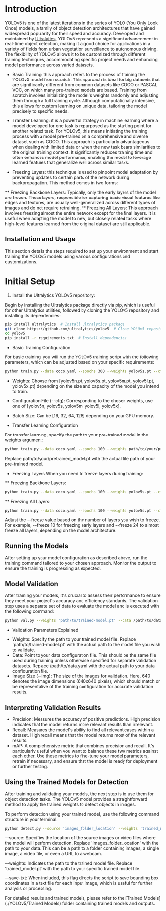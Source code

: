 # Introduction

YOLOv5 is one of the latest iterations in the series of YOLO (You Only Look Once) models, a family of object detection architectures that have gained widespread popularity for their speed and accuracy. Developed and maintained by [Ultralytics](https://github.com/ultralytics/yolov5), YOLOv5 represents a significant advancement in real-time object detection, making it a good choice for applications in a variety of fields from urban vegetation surveillance to autonomous driving. The flexibility of YOLOv5 allows it to be customized through different training techniques, accommodating specific project needs and enhancing model performance across varied datasets.

- Basic Training: this approach refers to the process of training the YOLOv5 model from scratch. This approach is ideal for big datasets that are significantly different from common datasets like COCO or PASCAL VOC, on which many pre-trained models are based. Training from scratch involves initializing the model's weights randomly and adjusting them through a full training cycle. Although computationally intensive, this allows for custom learning on unique data, tailoring the model precisely to specific needs.

- Transfer Learning: it is a powerful strategy in machine learning where a model developed for one task is repurposed as the starting point for another related task. For YOLOv5, this means initiating the training process with a model pre-trained on a comprehensive and diverse dataset such as COCO. This approach is particularly advantageous when dealing with limited data or when the new task bears similarities to the original training context. It significantly reduces training time and often enhances model performance, enabling the model to leverage learned features that generalize well across similar tasks.

- Freezing Layers: this technique is used to pinpoint model adaptation by preventing updates to certain parts of the network during backpropagation. This method comes in two forms:

** Freezing Backbone Layers: Typically, only the early layers of the model are frozen. These layers, responsible for capturing basic visual features like edges and textures, are usually well-generalized across different types of images and do not require retraining.
** Freezing All Layers: This approach involves freezing almost the entire network except for the final layers. It is useful when adapting the model to new, but closely related tasks where high-level features learned from the original dataset are still applicable.

## Installation and Usage

This section details the steps required to set up your environment and start training the YOLOv5 models using various configurations and customizations.

# Initial Setup

1. Install the Ultralytics YOLOv5 repository:

Begin by installing the Ultralytics package directly via pip, which is useful for other Ultralytics utilities, followed by cloning the YOLOv5 repository and installing its dependencies:

```bash
pip install ultralytics  # Install Ultralytics package
git clone https://github.com/ultralytics/yolov5  # Clone YOLOv5 repository
cd yolov5
pip install -r requirements.txt  # Install dependencies
```

* Basic Training Configuration

For basic training, you will run the YOLOv5 training script with the following parameters, which can be adjusted based on your specific requirements:

```bash
python train.py --data coco.yaml --epochs 300 --weights yolov5s.pt --cfg yolov5n.yaml --batch-size 128
```

- Weights: Choose from [yolov5n.pt, yolov5s.pt, yolov5m.pt, yolov5l.pt, yolov5x.pt] depending on the size and capacity of the model you intend to train.

- Configuration File (--cfg): Corresponding to the chosen weights, use one of [yolov5n, yolov5s, yolov5m, yolov5l, yolov5x].

- Batch Size: Can be [16, 32, 64, 128] depending on your GPU memory.

* Transfer Learning Configuration

For transfer learning, specify the path to your pre-trained model in the weights argument:

```bash
python train.py --data coco.yaml --epochs 100 --weights path/to/your/pretrained_model.pt --cfg yolov5s.yaml --batch-size 32
```

Replace path/to/your/pretrained_model.pt with the actual file path of your pre-trained model.

* Freezing Layers
When you need to freeze layers during training:

** Freezing Backbone Layers:

```bash
python train.py --data coco.yaml --epochs 100 --weights yolov5s.pt --cfg yolov5s.yaml --batch-size 32 --freeze 10
```
** Freezing All Layers:

```bash
python train.py --data coco.yaml --epochs 100 --weights yolov5s.pt --cfg yolov5s.yaml --batch-size 32 --freeze 24"
```

Adjust the --freeze value based on the number of layers you wish to freeze. For example, --freeze 10 for freezing early layers and --freeze 24 to almost freeze all layers, depending on the model architecture.

## Running the Models

After setting up your model configuration as described above, run the training command tailored to your chosen approach. Monitor the output to ensure the training is progressing as expected.

## Model Validation

After training your models, it's crucial to assess their performance to ensure they meet your project's accuracy and efficiency standards. The validation step uses a separate set of data to evaluate the model and is executed with the following command:

```bash
python val.py --weights 'path/to/trained-model.pt' --data /path/to/data.yaml --img 640"
```

* Validation Parameters Explained

- Weights: Specify the path to your trained model file. Replace 'path/to/trained-model.pt' with the actual path to the model file you wish to validate.
- Data: Point to your data configuration file. This should be the same file used during training unless otherwise specified for separate validation datasets. Replace /path/to/data.yaml with the actual path to your data configuration file.
- Image Size (--img): The size of the images for validation. Here, 640 denotes the image dimensions (640x640 pixels), which should match or be representative of the training configuration for accurate validation results.

## Interpreting Validation Results

- Precision: Measures the accuracy of positive predictions. High precision indicates that the model returns more relevant results than irrelevant.
- Recall: Measures the model's ability to find all relevant cases within a dataset. High recall means that the model returns most of the relevant results.
- mAP: A comprehensive metric that combines precision and recall. It's particularly useful when you want to balance these two metrics against each other.
Use these metrics to fine-tune your model parameters, retrain if necessary, and ensure that the model is ready for deployment or further testing.

## Using the Trained Models for Detection

After training and validating your models, the next step is to use them for object detection tasks. The YOLOv5 model provides a straightforward method to apply the trained weights to detect objects in images.

To perform detection using your trained model, use the following command structure in your terminal:

```bash
python detect.py --source 'images_folder_location' --weights 'trained_model.pt' --save-txt"
```

--source: Specifies the location of the source images or video files where the model will perform detection. Replace 'images_folder_location' with the path to your data. This can be a path to a folder containing images, a single image, a video file, or even a URL to a webcam.

--weights: Indicates the path to the trained model file. Replace 'trained_model.pt' with the path to your specific trained model file.

--save-txt: When included, this flag directs the script to save bounding box coordinates in a text file for each input image, which is useful for further analysis or processing.

For detailed results and trained models, please refer to the [Trained Models] (./YOLOv5/Trained Models) folder containing trained models and outputs.










